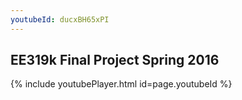 ```yaml
---
youtubeId: ducxBH65xPI
---
```


## EE319k Final Project Spring 2016

{% include youtubePlayer.html id=page.youtubeId %}
